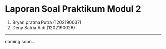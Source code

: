 # Laporan Soal Praktikum Modul 2

1. Bryan pratma Putra (1202190037)
2. Deny Satria Ardi (1202190026)

------

coming soon...
